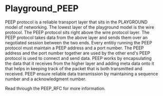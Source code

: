 # Playground_PEEP

PEEP protocol is a reliable transport layer that sits in the PLAYGROUND model of networking. The lowest layer of the playground model is the wire protocol. The PEEP protocol sits right above the wire protocol layer.  The PEEP protocol takes data from the above layer and sends them over an negotiated session between the two ends. Every entitiy running the PEEP protocol must maintain a PEEP address and a port number. The PEEP address and the port number together are used by the other end's PEEP protocol is used to connect and send data. PEEP works by encapsulating the data that it receives from the higher layer and adding meta data onto it that helps in keeping track of the packet that is both transmitted and received. PEEP ensure reliable data transmission by maintaining a sequence number and a acknowledgment number.

Read through the PEEP_RFC for more information.
